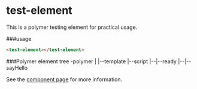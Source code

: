 test-element
================

This is a polymer testing element for practical usage.

###usage
```html
<test-element></test-element>
```

###Polymer element tree
-polymer
|
|--template
|--script
|--|--ready
|--|--sayHello

See the [component page](http://polymerlabs.github.io/seed-element) for more information.